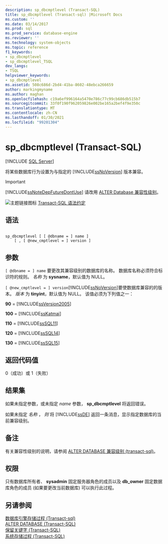 ```yaml
---
description: sp_dbcmptlevel (Transact-SQL)
title: sp_dbcmptlevel (Transact-sql) |Microsoft Docs
ms.custom: ''
ms.date: 03/14/2017
ms.prod: sql
ms.prod_service: database-engine
ms.reviewer: ''
ms.technology: system-objects
ms.topic: reference
f1_keywords:
- sp_dbcmptlevel
- sp_dbcmptlevel_TSQL
dev_langs:
- TSQL
helpviewer_keywords:
- sp_dbcmptlevel
ms.assetid: 508c686d-2bd4-41ba-8602-48ebca266659
author: markingmyname
ms.author: maghan
ms.openlocfilehash: c19a6ef996164a5470e786c77c99cb686db515b7
ms.sourcegitcommit: 33f0f190f962059826e002be165a2bef4f9e350c
ms.translationtype: MT
ms.contentlocale: zh-CN
ms.lasthandoff: 01/30/2021
ms.locfileid: "99201304"
---
```

# <a name="sp_dbcmptlevel-transact-sql"></a>sp_dbcmptlevel (Transact-SQL)
[!INCLUDE [SQL Server](../../includes/applies-to-version/sqlserver.md)]

  将某些数据库行为设置为与指定的 [!INCLUDE[ssNoVersion](../../includes/ssnoversion-md.md)] 版本兼容。  
  
> [!IMPORTANT]  
>  [!INCLUDE[ssNoteDepFutureDontUse](../../includes/ssnotedepfuturedontuse-md.md)] 请改用 [ALTER Database 兼容性级别](../../t-sql/statements/alter-database-transact-sql-compatibility-level.md)。  
  
 ![主题链接图标](../../database-engine/configure-windows/media/topic-link.gif "“主题链接”图标") [Transact-SQL 语法约定](../../t-sql/language-elements/transact-sql-syntax-conventions-transact-sql.md)  
  
## <a name="syntax"></a>语法  
  
```  
  
sp_dbcmptlevel [ [ @dbname = ] name ]   
    [ , [ @new_cmptlevel = ] version ]  
```  
  
## <a name="arguments"></a>参数  
`[ @dbname = ] name` 要更改其兼容级别的数据库的名称。 数据库名称必须符合标识符的规则。 *名称* 为 **sysname**，默认值为 NULL。  
  
`[ @new_cmptlevel = ] version`[!INCLUDE[ssNoVersion](../../includes/ssnoversion-md.md)]要使数据库兼容的的版本。 *版本* 为 **tinyint**，默认值为 NULL。 该值必须为下列值之一：  
  
 **90** = [!INCLUDE[ssVersion2005](../../includes/ssversion2005-md.md)]  
  
 **100** = [!INCLUDE[ssKatmai](../../includes/sskatmai-md.md)]  
  
 **110** = [!INCLUDE[ssSQL11](../../includes/sssql11-md.md)]  
  
 **120** = [!INCLUDE[ssSQL14](../../includes/sssql14-md.md)]  
  
 **130** = [!INCLUDE[ssSQL15](../../includes/sssql16-md.md)]  
  
## <a name="return-code-values"></a>返回代码值  
 0（成功）或 1（失败）  
  
## <a name="result-sets"></a>结果集  
 如果未指定参数，或未指定 *name* 参数， **sp_dbcmptlevel** 将返回错误。  
  
 如果未指定 *名称* ， *则* 将 [!INCLUDE[ssDE](../../includes/ssde-md.md)] 返回一条消息，显示指定数据库的当前兼容级别。  
  
## <a name="remarks"></a>备注  
 有关兼容性级别的说明，请参阅 [ALTER DATABASE 兼容级别 &#40;transact-sql&#41;](../../t-sql/statements/alter-database-transact-sql-compatibility-level.md)。  
  
## <a name="permissions"></a>权限  
 只有数据库所有者、 **sysadmin** 固定服务器角色的成员以及 **db_owner** 固定数据库角色的成员 (如果要更改当前数据库) 可以执行此过程。  
  
## <a name="see-also"></a>另请参阅  
 [数据库引擎存储过程 &#40;Transact-sql&#41;](../../relational-databases/system-stored-procedures/database-engine-stored-procedures-transact-sql.md)   
 [ALTER DATABASE (Transact-SQL)](../../t-sql/statements/alter-database-transact-sql.md)   
 [保留关键字 (Transact-SQL)](../../t-sql/language-elements/reserved-keywords-transact-sql.md)   
 [系统存储过程 (Transact-SQL)](../../relational-databases/system-stored-procedures/system-stored-procedures-transact-sql.md)  
  
  
